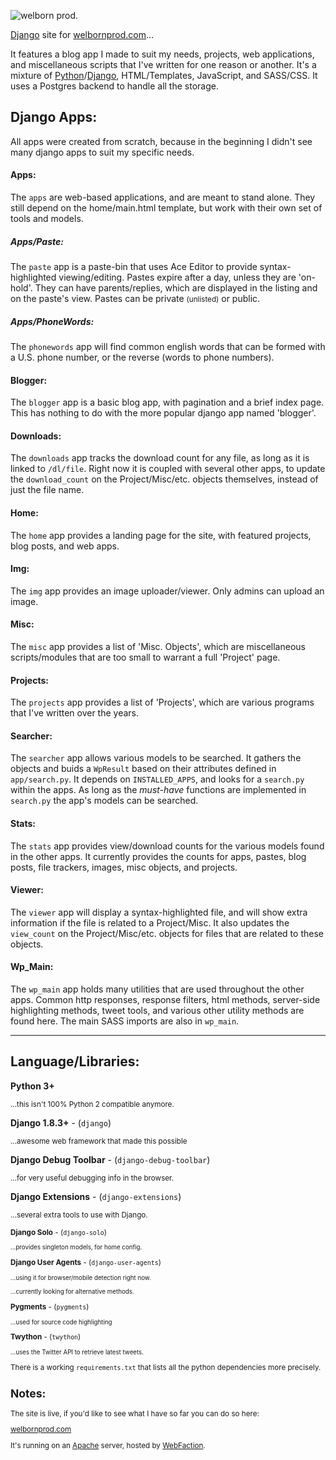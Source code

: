 ![welborn prod.](http://welbornprod.com/static/images/welbornprod-logo.png)

[Django] site for [welbornprod.com]...


It features a blog app I made to suit my needs, projects, web applications,
and miscellaneous scripts that I've written for one reason or another.
It's a mixture of [Python]/[Django], HTML/Templates, JavaScript, and SASS/CSS.
It uses a Postgres backend to handle all the storage.

## Django Apps:

All apps were created from scratch, because in the beginning I didn't see
many django apps to suit my specific needs.

#### Apps:

The `apps` are web-based applications, and are meant to stand alone.
They still depend on the home/main.html template, but work with their own
set of tools and models.

##### Apps/Paste:

The `paste` app is a paste-bin that uses Ace Editor to provide
syntax-highlighted viewing/editing. Pastes expire after a day, unless they
are 'on-hold'. They can have parents/replies, which are displayed in the
listing and on the paste's view.
Pastes can be private <small>(unlisted)</small> or public.

##### Apps/PhoneWords:

The `phonewords` app will find common english words that can be formed with
a U.S. phone number, or the reverse (words to phone numbers).

#### Blogger:

The `blogger` app is a basic blog app, with pagination and a brief index page.
This has nothing to do with the more popular django app named 'blogger'.

#### Downloads:

The `downloads` app tracks the download count for any file, as long as it
is linked to `/dl/file`. Right now it is coupled with several other apps,
to update the `download_count` on the Project/Misc/etc. objects themselves,
instead of just the file name.

#### Home:

The `home` app provides a landing page for the site, with featured projects,
blog posts, and web apps.

#### Img:

The `img` app provides an image uploader/viewer. Only admins can upload an
image.

#### Misc:

The `misc` app provides a list of 'Misc. Objects', which are miscellaneous
scripts/modules that are too small to warrant a full 'Project' page.

#### Projects:

The `projects` app provides a list of 'Projects', which are various programs
that I've written over the years.

#### Searcher:

The `searcher` app allows various models to be searched. It gathers the
objects and buids a `WpResult` based on their attributes defined in
`app/search.py`.
It depends on `INSTALLED_APPS`, and looks for a `search.py` within the apps.
As long as the *must-have* functions are implemented in `search.py` the app's
models can be searched.

#### Stats:

The `stats` app provides view/download counts for the various models found
in the other apps. It currently provides the counts for apps, pastes,
blog posts, file trackers, images, misc objects, and projects.

#### Viewer:

The `viewer` app will display a syntax-highlighted file, and will show extra
information if the file is related to a Project/Misc. It also updates the
`view_count` on the Project/Misc/etc. objects for files that are related to
these objects.

#### Wp_Main:

The `wp_main` app holds many utilities that are used throughout the other apps.
Common http responses, response filters, html methods, server-side
highlighting methods, tweet tools, and various other utility methods are found
here. The main SASS imports are also in `wp_main`.


_____________________________________________________________________________

## Language/Libraries:

**Python 3+**

  <small>...this isn't 100% Python 2 compatible anymore.</small>

**Django 1.8.3+** - (`django`)

  <small>...awesome web framework that made this possible</small>

**Django Debug Toolbar** - (`django-debug-toolbar`)

  <small>...for very useful debugging info in the browser.</small>

**Django Extensions** - (`django-extensions`)

  <small>...several extra tools to use with Django.

**Django Solo** - (`django-solo`)

  <small>...provides singleton models, for home config.</small>

**Django User Agents** - (`django-user-agents`)

  <small>...using it for browser/mobile detection right now. </small>

  <small>...currently looking for alternative methods.</small>

**Pygments** - (`pygments`)

  <small>...used for source code highlighting</small>

**Twython** - (`twython`)

  <small>...uses the Twitter API to retrieve latest tweets.</small>

There is a working `requirements.txt` that lists all the python dependencies
more precisely.

## Notes:

The site is live, if you'd like to see what I have so far you can do so here:

[welbornprod.com]

It's running on an [Apache] server, hosted by [WebFaction].


   [welbornprod.com]: https://welbornprod.com "welbornprod.com"
   [welbornprod.info]: https://welbornprod.info "welbornprod.info"
   [Django]: http://djangoproject.com
   [Apache]: http://httpd.apache.org
   [Python]: http://python.org
   [WebFaction]: http://webfaction.com
